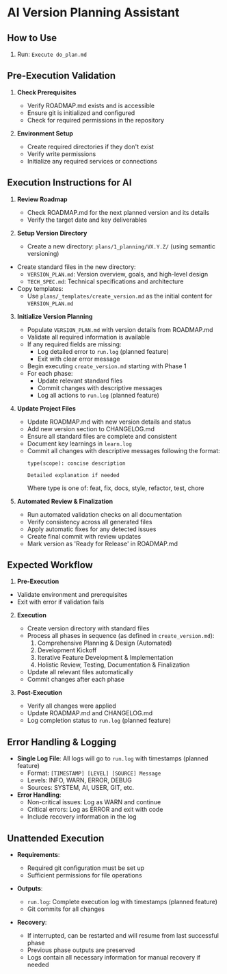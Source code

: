 # AI Version Planning Assistant

## How to Use
1. Run: `Execute do_plan.md`

## Pre-Execution Validation
1. **Check Prerequisites**
   - Verify ROADMAP.md exists and is accessible
   - Ensure git is initialized and configured
   - Check for required permissions in the repository

2. **Environment Setup**
   - Create required directories if they don't exist
   - Verify write permissions
   - Initialize any required services or connections

## Execution Instructions for AI

1. **Review Roadmap**
   - Check ROADMAP.md for the next planned version and its details
   - Verify the target date and key deliverables

2. **Setup Version Directory**
   - Create a new directory: `plans/1_planning/VX.Y.Z/` (using semantic versioning)
  - Create standard files in the new directory:
    - `VERSION_PLAN.md`: Version overview, goals, and high-level design
    - `TECH_SPEC.md`: Technical specifications and architecture
  - Copy templates:
    - Use `plans/_templates/create_version.md` as the initial content for `VERSION_PLAN.md`

3. **Initialize Version Planning**
   - Populate `VERSION_PLAN.md` with version details from ROADMAP.md
   - Validate all required information is available
   - If any required fields are missing:
     - Log detailed error to `run.log` (planned feature)
     - Exit with clear error message
   - Begin executing `create_version.md` starting with Phase 1
   - For each phase:
     - Update relevant standard files
     - Commit changes with descriptive messages
     - Log all actions to `run.log` (planned feature)

4. **Update Project Files**
   - Update ROADMAP.md with new version details and status
   - Add new version section to CHANGELOG.md
   - Ensure all standard files are complete and consistent
   - Document key learnings in `learn.log`
   - Commit all changes with descriptive messages following the format:
     ```
     type(scope): concise description
     
     Detailed explanation if needed
     ```
     Where type is one of: feat, fix, docs, style, refactor, test, chore

5. **Automated Review & Finalization**
   - Run automated validation checks on all documentation
   - Verify consistency across all generated files
   - Apply automatic fixes for any detected issues
   - Create final commit with review updates
   - Mark version as 'Ready for Release' in ROADMAP.md

## Expected Workflow
1. **Pre-Execution**
 - Validate environment and prerequisites
  - Exit with error if validation fails

2. **Execution**
   - Create version directory with standard files
   - Process all phases in sequence (as defined in `create_version.md`):
     1. Comprehensive Planning & Design (Automated)
     2. Development Kickoff
     3. Iterative Feature Development & Implementation
     4. Holistic Review, Testing, Documentation & Finalization
   - Update all relevant files automatically
   - Commit changes after each phase

3. **Post-Execution**
   - Verify all changes were applied
   - Update ROADMAP.md and CHANGELOG.md
   - Log completion status to `run.log` (planned feature)

## Error Handling & Logging
- **Single Log File**: All logs will go to `run.log` with timestamps (planned feature)
  - Format: `[TIMESTAMP] [LEVEL] [SOURCE] Message`
  - Levels: INFO, WARN, ERROR, DEBUG
  - Sources: SYSTEM, AI, USER, GIT, etc.
- **Error Handling**:
  - Non-critical issues: Log as WARN and continue
  - Critical errors: Log as ERROR and exit with code
  - Include recovery information in the log

## Unattended Execution
- **Requirements**:
  - Required git configuration must be set up
  - Sufficient permissions for file operations

- **Outputs**:
  - `run.log`: Complete execution log with timestamps (planned feature)
  - Git commits for all changes

- **Recovery**:
  - If interrupted, can be restarted and will resume from last successful phase
  - Previous phase outputs are preserved
  - Logs contain all necessary information for manual recovery if needed
